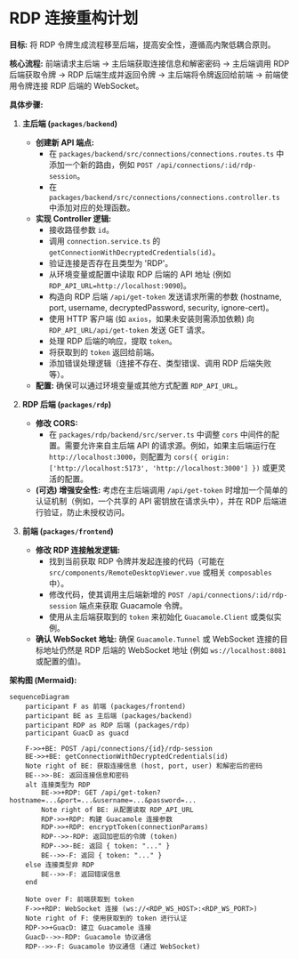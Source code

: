 # RDP 连接重构计划

**目标:** 将 RDP 令牌生成流程移至后端，提高安全性，遵循高内聚低耦合原则。

**核心流程:**
前端请求主后端 -> 主后端获取连接信息和解密密码 -> 主后端调用 RDP 后端获取令牌 -> RDP 后端生成并返回令牌 -> 主后端将令牌返回给前端 -> 前端使用令牌连接 RDP 后端的 WebSocket。

**具体步骤:**

1.  **主后端 (`packages/backend`)**
    *   **创建新 API 端点:**
        *   在 `packages/backend/src/connections/connections.routes.ts` 中添加一个新的路由，例如 `POST /api/connections/:id/rdp-session`。
        *   在 `packages/backend/src/connections/connections.controller.ts` 中添加对应的处理函数。
    *   **实现 Controller 逻辑:**
        *   接收路径参数 `id`。
        *   调用 `connection.service.ts` 的 `getConnectionWithDecryptedCredentials(id)`。
        *   验证连接是否存在且类型为 'RDP'。
        *   从环境变量或配置中读取 RDP 后端的 API 地址 (例如 `RDP_API_URL=http://localhost:9090`)。
        *   构造向 RDP 后端 `/api/get-token` 发送请求所需的参数 (hostname, port, username, decryptedPassword, security, ignore-cert)。
        *   使用 HTTP 客户端 (如 `axios`，如果未安装则需添加依赖) 向 `RDP_API_URL/api/get-token` 发送 GET 请求。
        *   处理 RDP 后端的响应，提取 `token`。
        *   将获取到的 `token` 返回给前端。
        *   添加错误处理逻辑（连接不存在、类型错误、调用 RDP 后端失败等）。
    *   **配置:** 确保可以通过环境变量或其他方式配置 `RDP_API_URL`。

2.  **RDP 后端 (`packages/rdp`)**
    *   **修改 CORS:**
        *   在 `packages/rdp/backend/src/server.ts` 中调整 `cors` 中间件的配置。需要允许来自主后端 API 的请求源。例如，如果主后端运行在 `http://localhost:3000`，则配置为 `cors({ origin: ['http://localhost:5173', 'http://localhost:3000'] })` 或更灵活的配置。
    *   **(可选) 增强安全性:** 考虑在主后端调用 `/api/get-token` 时增加一个简单的认证机制（例如，一个共享的 API 密钥放在请求头中），并在 RDP 后端进行验证，防止未授权访问。

3.  **前端 (`packages/frontend`)**
    *   **修改 RDP 连接触发逻辑:**
        *   找到当前获取 RDP 令牌并发起连接的代码（可能在 `src/components/RemoteDesktopViewer.vue` 或相关 `composables` 中）。
        *   修改代码，使其调用主后端新增的 `POST /api/connections/:id/rdp-session` 端点来获取 Guacamole 令牌。
        *   使用从主后端获取到的 `token` 来初始化 `Guacamole.Client` 或类似实例。
    *   **确认 WebSocket 地址:** 确保 `Guacamole.Tunnel` 或 WebSocket 连接的目标地址仍然是 RDP 后端的 WebSocket 地址 (例如 `ws://localhost:8081` 或配置的值)。

**架构图 (Mermaid):**

```mermaid
sequenceDiagram
    participant F as 前端 (packages/frontend)
    participant BE as 主后端 (packages/backend)
    participant RDP as RDP 后端 (packages/rdp)
    participant GuacD as guacd

    F->>+BE: POST /api/connections/{id}/rdp-session
    BE->>+BE: getConnectionWithDecryptedCredentials(id)
    Note right of BE: 获取连接信息 (host, port, user) 和解密后的密码
    BE-->>-BE: 返回连接信息和密码
    alt 连接类型为 RDP
        BE->>+RDP: GET /api/get-token?hostname=...&port=...&username=...&password=...
        Note right of BE: 从配置读取 RDP_API_URL
        RDP->>+RDP: 构建 Guacamole 连接参数
        RDP->>+RDP: encryptToken(connectionParams)
        RDP-->>-RDP: 返回加密后的令牌 (token)
        RDP-->>-BE: 返回 { token: "..." }
        BE-->>-F: 返回 { token: "..." }
    else 连接类型非 RDP
        BE-->>-F: 返回错误信息
    end

    Note over F: 前端获取到 token
    F->>+RDP: WebSocket 连接 (ws://<RDP_WS_HOST>:<RDP_WS_PORT>)
    Note right of F: 使用获取到的 token 进行认证
    RDP->>+GuacD: 建立 Guacamole 连接
    GuacD-->>-RDP: Guacamole 协议通信
    RDP-->>-F: Guacamole 协议通信 (通过 WebSocket)